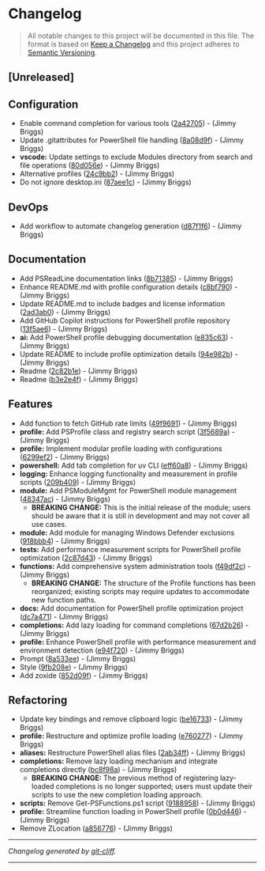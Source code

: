 # Changelog

> All notable changes to this project will be documented in this file. The format is based on
[Keep a Changelog](http://keepachangelog.com/) and this project adheres to
[Semantic Versioning](http://semver.org/).

## [Unreleased]

## Configuration

- Enable command completion for various tools ([2a42705](https://github.com/jimbrig/psprof/commit/2a4270598158fd39602f5830e42ffafe8bd87522))  - (Jimmy Briggs)
- Update .gitattributes for PowerShell file handling ([8a08d9f](https://github.com/jimbrig/psprof/commit/8a08d9f7283ed804ccff7c4cb1e2d5866fa98c36))  - (Jimmy Briggs)
- **vscode:** Update settings to exclude Modules directory from search and file operations ([80d056e](https://github.com/jimbrig/psprof/commit/80d056e0a5227829ec7cdbd32b640cc8b5daf68e))  - (Jimmy Briggs)
- Alternative profiles ([24c9bb2](https://github.com/jimbrig/psprof/commit/24c9bb27c861c877caa904242081680c37d23e18))  - (Jimmy Briggs)
- Do not ignore desktop.ini ([87aee1c](https://github.com/jimbrig/psprof/commit/87aee1c809348707c4fe426f2fbad0a7099ead0f))  - (Jimmy Briggs)

## DevOps

- Add workflow to automate changelog generation ([d87f1f6](https://github.com/jimbrig/psprof/commit/d87f1f6eb00a57dd2e79425beddbc0439f25857f))  - (Jimmy Briggs)

## Documentation

- Add PSReadLine documentation links ([8b71385](https://github.com/jimbrig/psprof/commit/8b71385fcb3f1c745b13057d5fe2c9a340411df5))  - (Jimmy Briggs)
- Enhance README.md with profile configuration details ([c8bf790](https://github.com/jimbrig/psprof/commit/c8bf790723a7f92b42e4166ebb7a1a3e14246cfa))  - (Jimmy Briggs)
- Update README.md to include badges and license information ([2ad3ab0](https://github.com/jimbrig/psprof/commit/2ad3ab0253e5ea56e24a69289acdf3736c958a8c))  - (Jimmy Briggs)
- Add GitHub Copilot instructions for PowerShell profile repository ([13f5ae6](https://github.com/jimbrig/psprof/commit/13f5ae6e43daab475040888294e624aa1e469a01))  - (Jimmy Briggs)
- **ai:** Add PowerShell profile debugging documentation ([e835c63](https://github.com/jimbrig/psprof/commit/e835c63c858548890012cd147917679055b8e7b7))  - (Jimmy Briggs)
- Update README to include profile optimization details ([94e982b](https://github.com/jimbrig/psprof/commit/94e982b43de2fcbd12b24010b99b167502fddfba))  - (Jimmy Briggs)
- Readme ([2c82b1e](https://github.com/jimbrig/psprof/commit/2c82b1e6fb434774769504cae0cb09a2a21ae37e))  - (Jimmy Briggs)
- Readme ([b3e2e4f](https://github.com/jimbrig/psprof/commit/b3e2e4f746418e0d5527fc43def8acbb45735bb8))  - (Jimmy Briggs)

## Features

- Add function to fetch GitHub rate limits ([49f9691](https://github.com/jimbrig/psprof/commit/49f96910196b66e43ddca1a16721f9b7e23b832f))  - (Jimmy Briggs)
- **profile:** Add PSProfile class and registry search script ([3f5689a](https://github.com/jimbrig/psprof/commit/3f5689a32397286d09ebd92343bac1202c722573))  - (Jimmy Briggs)
- **profile:** Implement modular profile loading with configurations ([6299ef2](https://github.com/jimbrig/psprof/commit/6299ef257a20d1dc87eea89c502fffdf042154f2))  - (Jimmy Briggs)
- **powershell:** Add tab completion for uv CLI ([eff60a8](https://github.com/jimbrig/psprof/commit/eff60a8b3106e3e9ee576786eaa952d9473602b1))  - (Jimmy Briggs)
- **logging:** Enhance logging functionality and measurement in profile scripts ([209b409](https://github.com/jimbrig/psprof/commit/209b4094c7320b2026dc388ba48ce94330f9c105))  - (Jimmy Briggs)
- **module:** Add PSModuleMgmt for PowerShell module management ([48347ac](https://github.com/jimbrig/psprof/commit/48347ac9360188a63ce1f1e2ae430204b6da6eb6))  - (Jimmy Briggs)
  - **BREAKING CHANGE:** This is the initial release of the module; users should be aware that it is still in development and may not cover all use cases.
- **module:** Add module for managing Windows Defender exclusions ([918bbb4](https://github.com/jimbrig/psprof/commit/918bbb4852264974959da3acac9b7aba01c70b92))  - (Jimmy Briggs)
- **tests:** Add performance measurement scripts for PowerShell profile optimization ([2c87d43](https://github.com/jimbrig/psprof/commit/2c87d4385a90f92c0a102813111bfe23f8a6df26))  - (Jimmy Briggs)
- **functions:** Add comprehensive system administration tools ([f49df2c](https://github.com/jimbrig/psprof/commit/f49df2c8f5a7513d7bce8fdb8232305f7453e447))  - (Jimmy Briggs)
  - **BREAKING CHANGE:** The structure of the Profile functions has been reorganized; existing scripts may require updates to accommodate new function paths.
- **docs:** Add documentation for PowerShell profile optimization project ([dc7a471](https://github.com/jimbrig/psprof/commit/dc7a471977bd8e8b467b9acce7a97ace87b289e5))  - (Jimmy Briggs)
- **completions:** Add lazy loading for command completions ([67d2b26](https://github.com/jimbrig/psprof/commit/67d2b26b87484b8ecc9547d9cd0fdc7cc1bcbc61))  - (Jimmy Briggs)
- **profile:** Enhance PowerShell profile with performance measurement and environment detection ([e94f720](https://github.com/jimbrig/psprof/commit/e94f720896cb4c431dee22e61ec9d8458cb37461))  - (Jimmy Briggs)
- Prompt ([8a533ee](https://github.com/jimbrig/psprof/commit/8a533eea43b502a8e459f05e3e6dfe1bc2c65960))  - (Jimmy Briggs)
- Style ([9fb208e](https://github.com/jimbrig/psprof/commit/9fb208ec1c5de054c5a80e96eb834411f0bc9205))  - (Jimmy Briggs)
- Add zoxide ([852d09f](https://github.com/jimbrig/psprof/commit/852d09f7e7140e1c184eed11fa8eda7cf487101d))  - (Jimmy Briggs)

## Refactoring

- Update key bindings and remove clipboard logic ([be16733](https://github.com/jimbrig/psprof/commit/be1673342f500b7eb7a102981f2631bd4d1abb43))  - (Jimmy Briggs)
- **profile:** Restructure and optimize profile loading ([e760277](https://github.com/jimbrig/psprof/commit/e7602772ca5f1efc52abbce54f758ebcb08c0d57))  - (Jimmy Briggs)
- **aliases:** Restructure PowerShell alias files ([2ab34ff](https://github.com/jimbrig/psprof/commit/2ab34ffe80eec89b30fb9b8e14aec4bcbd7cb608))  - (Jimmy Briggs)
- **completions:** Remove lazy loading mechanism and integrate completions directly ([bc8f98a](https://github.com/jimbrig/psprof/commit/bc8f98a542333cccd64180557771da2ce7422720))  - (Jimmy Briggs)
  - **BREAKING CHANGE:** The previous method of registering lazy-loaded completions is no longer supported; users must update their scripts to use the new completion loading approach.
- **scripts:** Remove Get-PSFunctions.ps1 script ([9188958](https://github.com/jimbrig/psprof/commit/9188958db2d88161d8015a2c9a407d8d50948b92))  - (Jimmy Briggs)
- **profile:** Streamline function loading in PowerShell profile ([0b0d446](https://github.com/jimbrig/psprof/commit/0b0d4464ca88c4fcdf14dd4e1c6cf3ae7f70ff68))  - (Jimmy Briggs)
- Remove ZLocation ([a856776](https://github.com/jimbrig/psprof/commit/a856776873330164f1b339274cc118f5fa39420f))  - (Jimmy Briggs)

***
*Changelog generated by [git-cliff](https://github.com/orhun/git-cliff).*
***
